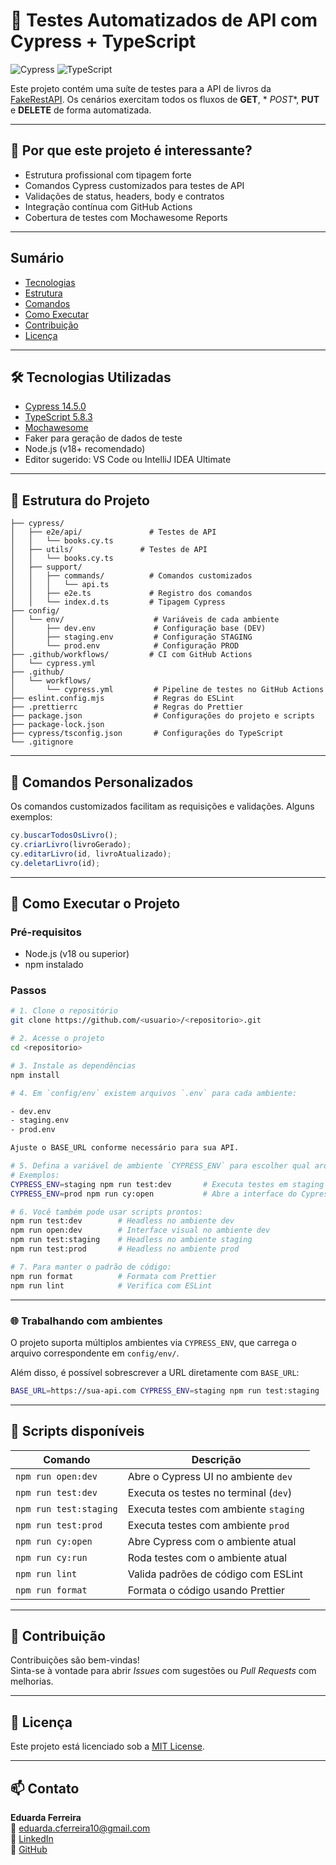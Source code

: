 # 🚀 Testes Automatizados de API com Cypress + TypeScript

![Cypress](https://img.shields.io/badge/Cypress-14.5.0-brightgreen?style=flat-square)
![TypeScript](https://img.shields.io/badge/TypeScript-5.8-blue?style=flat-square)

Este projeto contém uma suíte de testes para a API de livros
da [FakeRestAPI](https://fakerestapi.azurewebsites.net). Os cenários exercitam todos os fluxos de **GET**, *
*POST**, **PUT** e **DELETE** de forma automatizada.

---

## 📌 Por que este projeto é interessante?

- Estrutura profissional com tipagem forte
- Comandos Cypress customizados para testes de API
- Validações de status, headers, body e contratos
- Integração contínua com GitHub Actions
- Cobertura de testes com Mochawesome Reports

---
## Sumário

- [Tecnologias](#-tecnologias-utilizadas)
- [Estrutura](#-estrutura-do-projeto)
- [Comandos](#-comandos-personalizados)
- [Como Executar](#-como-executar-o-projeto)
- [Contribuição](#-contribuição)
- [Licença](#-licença)

---
## 🛠️ Tecnologias Utilizadas

- [Cypress 14.5.0](https://www.cypress.io/)
- [TypeScript 5.8.3](https://www.typescriptlang.org/)
- [Mochawesome](https://github.com/adamgruber/mochawesome)
- Faker para geração de dados de teste
- Node.js (v18+ recomendado)
- Editor sugerido: VS Code ou IntelliJ IDEA Ultimate

---

## 📂 Estrutura do Projeto
```plaintext
├── cypress/
│   ├── e2e/api/               # Testes de API
│   │   └── books.cy.ts
│   ├── utils/               # Testes de API
│   │   └── books.cy.ts
│   ├── support/
│   │   ├── commands/          # Comandos customizados
│   │   │   └── api.ts
│   │   ├── e2e.ts             # Registro dos comandos
│   │   └── index.d.ts         # Tipagem Cypress
├── config/
│   └── env/                    # Variáveis de cada ambiente
│       ├── dev.env             # Configuração base (DEV)
│       ├── staging.env         # Configuração STAGING
│       └── prod.env            # Configuração PROD
├── .github/workflows/         # CI com GitHub Actions
│   └── cypress.yml
├── .github/
│   └── workflows/
│       └── cypress.yml         # Pipeline de testes no GitHub Actions
├── eslint.config.mjs           # Regras do ESLint
├── .prettierrc                 # Regras do Prettier
├── package.json                # Configurações do projeto e scripts
├── package-lock.json
├── cypress/tsconfig.json       # Configurações do TypeScript
└── .gitignore
```

---

## 🧩 Comandos Personalizados

Os comandos customizados facilitam as requisições e validações. Alguns exemplos:

```ts
cy.buscarTodosOsLivro();
cy.criarLivro(livroGerado);
cy.editarLivro(id, livroAtualizado);
cy.deletarLivro(id);
```

---

## 🎯 Como Executar o Projeto

### Pré-requisitos

- Node.js (v18 ou superior)
- npm instalado

### Passos

```bash
# 1. Clone o repositório
git clone https://github.com/<usuario>/<repositorio>.git

# 2. Acesse o projeto
cd <repositorio>

# 3. Instale as dependências
npm install

# 4. Em `config/env` existem arquivos `.env` para cada ambiente:

- dev.env
- staging.env
- prod.env

Ajuste o BASE_URL conforme necessário para sua API.

# 5. Defina a variável de ambiente `CYPRESS_ENV` para escolher qual arquivo será carregado.
# Exemplos:
CYPRESS_ENV=staging npm run test:dev       # Executa testes em staging no terminal
CYPRESS_ENV=prod npm run cy:open           # Abre a interface do Cypress no ambiente prod

# 6. Você também pode usar scripts prontos:
npm run test:dev        # Headless no ambiente dev
npm run open:dev        # Interface visual no ambiente dev
npm run test:staging    # Headless no ambiente staging
npm run test:prod       # Headless no ambiente prod

# 7. Para manter o padrão de código:
npm run format          # Formata com Prettier
npm run lint            # Verifica com ESLint
```

---

### 🌐 Trabalhando com ambientes

O projeto suporta múltiplos ambientes via `CYPRESS_ENV`, que carrega o arquivo correspondente em `config/env/`.

Além disso, é possível sobrescrever a URL diretamente com `BASE_URL`:
```bash
BASE_URL=https://sua-api.com CYPRESS_ENV=staging npm run test:staging
```
---

## 📜 Scripts disponíveis


| Comando                 | Descrição                                     |
|-------------------------|-----------------------------------------------|
| `npm run open:dev`      | Abre o Cypress UI no ambiente `dev`           |
| `npm run test:dev`      | Executa os testes no terminal (`dev`)         |
| `npm run test:staging`  | Executa testes com ambiente `staging`         |
| `npm run test:prod`     | Executa testes com ambiente `prod`            |
| `npm run cy:open`       | Abre Cypress com o ambiente atual             |
| `npm run cy:run`        | Roda testes com o ambiente atual              |
| `npm run lint`          | Valida padrões de código com ESLint           |
| `npm run format`        | Formata o código usando Prettier              |

---
## 🤝 Contribuição

Contribuições são bem-vindas!  
Sinta-se à vontade para abrir *Issues* com sugestões ou *Pull Requests* com melhorias.

---

## 📄 Licença

Este projeto está licenciado sob a [MIT License](LICENSE).

---
## 📫 Contato

**Eduarda Ferreira**  
📧 eduarda.cferreira10@gmail.com  
🔗 [LinkedIn](https://www.linkedin.com/in/eduarda-ferreira/)  
🐙 [GitHub](https://github.com/eduardacf)
